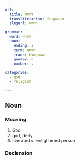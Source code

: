 ```yaml
---
url:
  title: भगवान
  transliteration: bhagwaan
  slugurl: भगवान

grammar:
  word: भगवान
  noun:
    ending: a
    term: भगवान
    trans: bhagwaan
    gender: m
    number: s

categories: 
  - god
  - religion

---
```


## Noun
### Meaning
1. God
2. god, deity
3. liberated or enlightened person

### Declension
<noun-decl :grammar="grammar"></noun-decl>